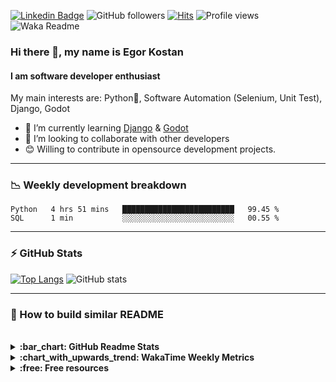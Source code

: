 [![Linkedin Badge](https://img.shields.io/badge/-EgorKostan-blue?style=flat&logo=Linkedin&logoColor=white&link=https://www.linkedin.com/in/egor-kostan/)](https://www.linkedin.com/in/egor-kostan/)
![GitHub followers](https://img.shields.io/github/followers/ikostan)
[![Hits](https://hits.seeyoufarm.com/api/count/incr/badge.svg?url=https%3A%2F%2Fgithub.com%2Fikostan%2Fhit-counter)](https://hits.seeyoufarm.com)
![Profile views](https://gpvc.arturio.dev/ikostan)
![Waka Readme](https://github.com/ikostan/ikostan/workflows/Waka%20Readme/badge.svg)

### Hi there 👋, my name is Egor Kostan

#### I am software developer enthusiast

My main interests are: Python:snake:, Software Automation (Selenium, Unit Test), Django, Godot

- 🌱 I’m currently learning [Django](https://www.djangoproject.com/) & [Godot](https://godotengine.org/)
- 👯 I’m looking to collaborate with other developers
- 😊 Willing to contribute in opensource development projects.

---

### :chart_with_downwards_trend: Weekly development breakdown

<!--START_SECTION:waka-->
```text
Python   4 hrs 51 mins   █████████████████████████   99.45 % 
SQL      1 min           ░░░░░░░░░░░░░░░░░░░░░░░░░   00.55 % 
```
<!--END_SECTION:waka-->

---

### :zap: GitHub Stats

[![Top Langs](https://github-readme-stats.ikostan.vercel.app/api/top-langs/?username=ikostan&theme=merko&layout=compact)](https://github.com/anuraghazra/github-readme-stats) 
![GitHub stats](https://github-readme-stats.ikostan.vercel.app/api?username=ikostan&show_icons=true&theme=merko&hide=issues) 

---

### :wrench: How to build similar README
<br>
<details>
  <summary><b>:bar_chart: GitHub Readme Stats</b></summary>
 <br>
 Features:

 * GitHub Stats Card
 * GitHub Extra Pins
 * Top Languages Card
 * Themes
 * Customization
 * Deploy Yourself

Source: [GitHub Readme Stats](https://github.com/anuraghazra/github-readme-stats)

</details>

<details>
  <summary><b>:chart_with_upwards_trend: WakaTime Weekly Metrics</b></summary>
 <br>
 WakaTime gives you an idea of the time you really spent on coding. This helps you boost your productivity and competitive edge.

- [WakaTime Weekly Metrics on your Profile Readme](https://github.com/athul/waka-readme)
- [Profile Readme Development Stats](https://github.com/marketplace/actions/profile-readme-development-stats)

</details>

<details>
  <summary><b>:free: Free resources</b></summary>
 <br>
- [Free SVG icons for popular brands](https://simpleicons.org/)
- [Shields/Badges](https://github.com/badges/shields)
- [Complete list of github markdown emoji markup](https://gist.github.com/rxaviers/7360908)

</details>
